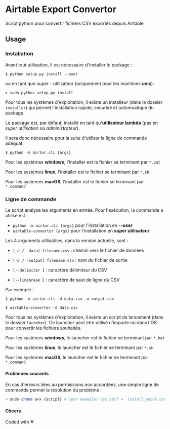# Airtable Export Convertor

Script python pour convertir fichiers CSV exportés depuis Airtable

## Usage
### Installation

Avant tout utilisation, il est nécessaire d'installer le package :

```
$ python setup.py install --user
```
ou en tant que super - utilisateur (uniquement pour les machines __unix__):

```
> sudo python setup.py install
```

Pour tous les systèmes d'exploitation, il existe un installeur (dans le dossier ``` installer ```) qui permet l'installation rapide, securisé et automoatique du package.

Le package est, par défaut, installé en tant qu'__utilisateur lambda__ (pas en _super utilisation_ ou _administrateur_).

Il sera donc nécessaire pour la suite d'utiliser la ligne de commande adéquat.
```
$ python -m airtor.cli {args}
```

Pour les systèmes __windows__, l'installer est le fichier se terminant par ``` *.bat ```

Pour les systèmes __linux__, l'installer est le fichier se terminant par ``` *.sh ```

Pour les systèmes __macOS__, l'installer est le fichier se terminant par ``` *.command ```



### Ligne de commande

Le script analyse les arguments en entrée. Pour l'exécution, la commande a utilisé est :

* ``` python -m airtor.cli {args} ``` pour l'installation en __--user__
* ``` airtable-convertor {args} ``` pour l'installation en __super utilisateur__

Les 4 arguments utilisables, dans la version actuelle, sont :

* `[-d / -data] filename.csv` : chemin vers le fichier de données

* `[-o / -output] filename.csv` : nom du fichier de sortie

* `[--delimiter ]` : caractère délimiteur du CSV

* `[--linebreak ]` : caractère de saut de ligne du CSV

Par exemple :
```
$ python -m airtor.cli -d data.csv -o output.csv

$ airtable-convertor -d data.csv
```

Pour tous les systèmes d'exploitation, il existe un script de lancement (dans le dossier ``` launcher ```). Ce launcher peut etre utilisé n'importe où dans l'OS pour convertir les fichiers souhaités.

Pour les systèmes __windows__, le launcher est le fichier se terminant par ``` *.bat ```

Pour les systèmes __linux__, le launcher est le fichier se terminant par ``` *.sh ```

Pour les systèmes __macOS__, le launcher est le fichier se terminant par ``` *.command ```


#### Problèmes courants
En cas d'erreurs liées au permissions non accordées, une simple ligne de commande permet la résolution du problème :

``` bash
> sudo chmod a+x {script} # (par exemple) {script} =  install_macOS.command
```

#### Cheers
Coded with :heartpulse:
